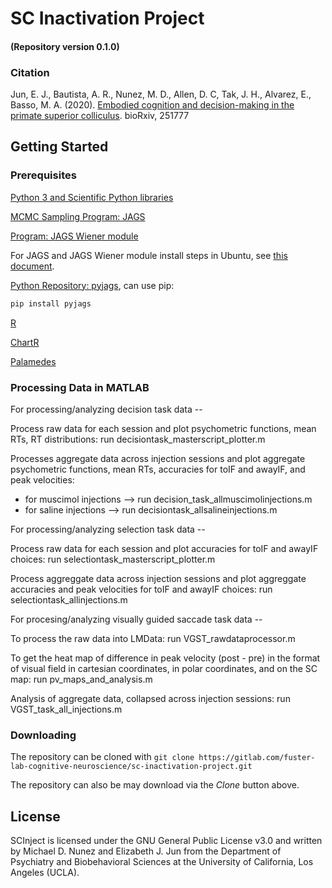 # SC Inactivation Project
#### (Repository version 0.1.0)

### Citation

Jun, E. J., Bautista, A. R., Nunez, M. D., Allen, D. C, Tak, J. H., Alvarez, E., Basso, M. A. (2020). [Embodied cognition and decision-making in the primate superior colliculus](https://www.biorxiv.org/content/10.1101/2020.08.14.251777v1). bioRxiv, 251777

## Getting Started

### Prerequisites

[Python 3 and Scientific Python libraries](https://www.anaconda.com/products/individual)

[MCMC Sampling Program: JAGS](http://mcmc-jags.sourceforge.net/)

[Program: JAGS Wiener module](https://sourceforge.net/projects/jags-wiener/)

For JAGS and JAGS Wiener module install steps in Ubuntu, see [this document](https://github.com/mdnunez/pyhddmjags/blob/master/jags_wiener_ubuntu.md).

[Python Repository: pyjags](https://github.com/michaelnowotny/pyjags), can use pip:
```bash
pip install pyjags
```

[R](https://www.r-project.org/)

[ChartR](https://github.com/mailchand/CHaRTr)

[Palamedes](http://www.palamedestoolbox.org/)

### Processing Data in MATLAB
For processing/analyzing decision task data -- 

Process raw data for each session and plot psychometric functions, mean RTs, RT distributions: run decisiontask_masterscript_plotter.m

Processes aggregate data across injection sessions and plot aggregate psychometric functions, mean RTs, accuracies for toIF and awayIF, and peak velocities:
-	for muscimol injections --> run decision_task_allmuscimolinjections.m
-	for saline injections --> run decisiontask_allsalineinjections.m


For processing/analyzing selection task data -- 

Process raw data for each session and plot accuracies for toIF and awayIF choices: run selectiontask_masterscript_plotter.m

Process aggreggate data across injection sessions and plot aggreggate accuracies and peak velocities for toIF and awayIF choices: run selectiontask_allinjections.m


For procesing/analyzing visually guided saccade task data --

To process the raw data into LMData: run VGST_rawdataprocessor.m 

To get the heat map of difference in peak velocity (post - pre) in the format of visual field in cartesian coordinates, in polar coordinates, and on the SC map: run pv_maps_and_analysis.m

Analysis of aggregate data, collapsed across injection sessions: run VGST_task_all_injections.m



### Downloading

The repository can be cloned with `git clone https://gitlab.com/fuster-lab-cognitive-neuroscience/sc-inactivation-project.git`

The repository can also be may download via the _Clone_ button above.


## License

SCInject is licensed under the GNU General Public License v3.0 and written by Michael D. Nunez and Elizabeth J. Jun from the Department of Psychiatry and Biobehavioral Sciences at the University of California, Los Angeles (UCLA).

